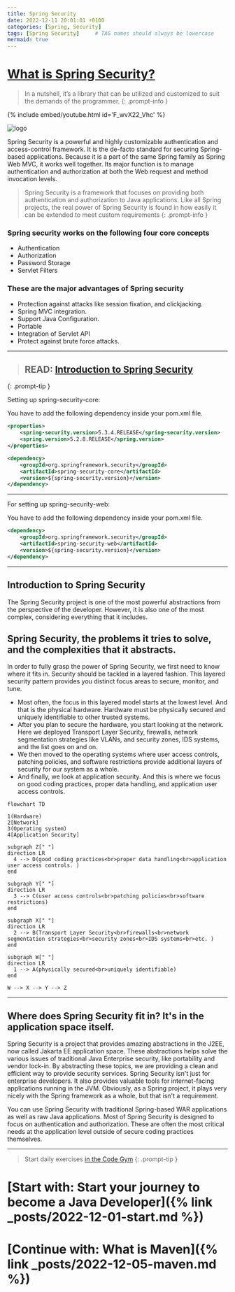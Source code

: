 ```yaml
---
title: Spring Security
date: 2022-12-11 20:01:01 +0100
categories: [Spring, Security]
tags: [Spring Security]     # TAG names should always be lowercase
mermaid: true
---
```


# [What is Spring Security?](https://www.youtube.com/watch?v=F_wvX22_Vhc "What is Spring Security")

> In a nutshell, it’s a library that can be utilized and customized to suit the demands of the programmer.
{: .prompt-info }

{% include embed/youtube.html id='F_wvX22_Vhc' %}

![logo](https://miro.medium.com/max/716/1*jMQ9lkY5SBnbcOlJB4aizg.png)


Spring Security is a powerful and highly customizable authentication and access-control framework. It is the de-facto
standard for securing Spring-based applications. Because it is a part of the same Spring family as Spring Web MVC, it
works well together. Its major function is to manage authentication and authorization at both the Web request and method
invocation levels.

> Spring Security is a framework that focuses on providing both authentication and authorization to Java applications.
> Like all Spring projects, the real power of Spring Security is found in how easily it can be extended to meet custom
> requirements
{: .prompt-info }

### Spring security works on the following four core concepts

- Authentication
- Authorization
- Password Storage
- Servlet Filters

### These are the major advantages of Spring security

- Protection against attacks like session fixation, and clickjacking.
- Spring MVC integration.
- Support Java Configuration.
- Portable
- Integration of Servlet API
- Protect against brute force attacks.

---

> ## READ:  [Introduction to Spring Security](https://www.geeksforgeeks.org/introduction-to-spring-security-and-its-features/ "GeeksForGeeks")
{: .prompt-tip }


Setting up spring-security-core:

You have to add the following dependency inside your pom.xml file.

```xml
<properties>
	<spring-security.version>5.3.4.RELEASE</spring-security.version>
	<spring.version>5.2.8.RELEASE</spring.version>
</properties>

<dependency>
	<groupId>org.springframework.security</groupId>
	<artifactId>spring-security-core</artifactId>
	<version>${spring-security.version}</version>
</dependency>
```

----
For setting up spring-security-web:

You have to add the following dependency inside your pom.xml file.

```xml
<dependency>
	<groupId>org.springframework.security</groupId>
	<artifactId>spring-security-web</artifactId>
	<version>${spring-security.version}</version>
</dependency>
```

---

## Introduction to Spring Security

The Spring Security project is one of the most powerful abstractions from the perspective of the developer. However, it
is also one of the most complex, considering everything that it includes.

## Spring Security, the problems it tries to solve, and the complexities that it abstracts.

In order to fully grasp the power of Spring Security, we first need to know where it fits in. Security should be tackled
in a layered fashion. This layered security pattern provides you distinct focus areas to secure, monitor, and tune.

- Most often, the focus in this layered model starts at the lowest level. And that is the physical hardware. Hardware
  must be physically secured and uniquely identifiable to other trusted systems.
- After you plan to secure the hardware, you start looking at the network. Here we deployed Transport Layer Security,
  firewalls, network segmentation strategies like VLANs, and security zones, IDS systems, and the list goes on and on.
- We then moved to the operating systems where user access controls, patching policies, and software restrictions
  provide additional layers of security for our system as a whole.
- And finally, we look at application security. And this is where we focus on good coding practices, proper data
  handling, and application user access controls.

```mermaid
flowchart TD

1(Hardware)
2[Network]
3(Operating system)
4[Application Security]

subgraph Z[" "]
direction LR
  4 --> D(good coding practices<br>proper data handling<br>application user access controls. )
end

subgraph Y[" "]
direction LR
  3 --> C(user access controls<br>patching policies<br>software restrictions)
end

subgraph X[" "]
direction LR
  2 --> B(Transport Layer Security<br>firewalls<br>network segmentation strategies<br>security zones<br>IDS systems<br>etc. )
end

subgraph W[" "]
direction LR
  1 --> A(physically secured<br>uniquely identifiable)
end

W --> X --> Y --> Z
```

---

## Where does Spring Security fit in? It's in the application space itself.

Spring Security is a project that provides amazing abstractions in the J2EE, now called Jakarta EE application space.
These abstractions helps solve the various issues of traditional Java Enterprise security, like portability and vendor
lock-in. By abstracting these topics, we are providing a clean and efficient way to provide security services. Spring
Security isn't just for enterprise developers. It also provides valuable tools for internet-facing applications running
in the JVM. Obviously, as a Spring project, it plays very nicely with the Spring framework as a whole, but that isn't a
requirement.

You can use Spring Security with traditional Spring-based WAR applications as well as raw Java applications. Most of
Spring Security is designed to focus on authentication and authorization. These are often the most critical needs at the
application level outside of secure coding practices themselves.



***
> Start daily exercises [in the Code Gym](https://codegym.cc/)
{: .prompt-tip }

# [Start with: Start your journey to become a Java Developer]({% link _posts/2022-12-01-start.md %})

# [Continue with: What is Maven]({% link _posts/2022-12-05-maven.md %})
